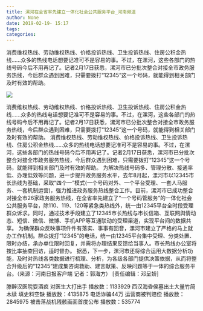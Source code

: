 ```yaml
---
title: 漯河在全省率先建立一体化社会公共服务平台_河南频道
author: None
date: 2019-02-19- 15:17
tags: 
categories: 
---
```

消费维权热线、劳动维权热线、价格投诉热线、卫生投诉热线、住房公积金热线……众多的热线电话想要记准可不是容易的事。不过，在漯河，这些各部门的热线号码今后不用再记了。记者2月17日获悉，漯河市已分批次整合对接全市政务服务热线，今后群众遇到困难，只需要拨打“12345”这一个号码，就能得到相关部门及时有效的帮助。
<!-- more -->
                
<img align="center" border="0" src="http://p2.ifengimg.com/a/2016/0810/204c433878d5cf9size1_w16_h16.png" />
                
            
消费维权热线、劳动维权热线、价格投诉热线、卫生投诉热线、住房公积金热线……众多的热线电话想要记准可不是容易的事。不过，在漯河，这些各部门的热线号码今后不用再记了。记者2月17日获悉，漯河市已分批次整合对接全市政务服务热线，今后群众遇到困难，只需要拨打“12345”这一个号码，就能得到相关部门及时有效的帮助。
消费维权热线、劳动维权热线、价格投诉热线、卫生投诉热线、住房公积金热线……众多的热线电话想要记准可不是容易的事。不过，在漯河，这些各部门的热线号码今后不用再记了。记者2月17日获悉，漯河市已分批次整合对接全市政务服务热线，今后群众遇到困难，只需要拨打“12345”这一个号码，就能得到相关部门及时有效的帮助。
为解决热线号码多、管理分散、接通率低、办理低效等问题，进一步提升政务服务水平，去年8月起，漯河市以12345市长热线为基础，采取“四个一”模式(一个号码对外、一个平台受理、一套人马服务、一套机制运营)，强力推进政务服务热线整合工作。目前，漯河市已成功整合对接全市26家政务服务热线，在全省率先建立了“一个号码管服务”的一体化社会公共服务平台，除110、119、120等紧急类热线外，统一由12345平台全时段受理群众诉求。同时，通过技术手段建立了12345市长热线与市长信箱、互联网舆情动态、短信、微信、微博、手机APP等互通联动的受理渠道，实现平台间的数据共享。
为确保群众反映事项件件有落实、事事有回音，漯河市建立了严格的马上就办工作机制。群众拨打“12345”的电话，统一由12345平台集中受理、分类处置、限时办结，承办单位限时回复，并需将办理结果反馈给当事人。市长热线办公室将按比率抽查回访，适时督办。
据悉，下一步，漯河市还将综合运用大数据分析功能，及时对热线各类数据进行梳理、分析，为各级各部门提供决策依据，从而将整合升级后的“12345”建成集咨询救助、建言献策、反映问题等于一体的综合服务平台。（来源：河南日报客户端 记者：郭海方）
[责任编辑：邓呈娇]
            
滕醉汉医院耍酒疯 对医生大打出手
播放数：1133929
西汉海昏侯墓出土大量竹简木牍 填史料空缺
播放数：4135875
电话诈骗44万 运营商被判赔偿
播放数：2845975
被击落战机残骸画面首度公布
播放数：535774
